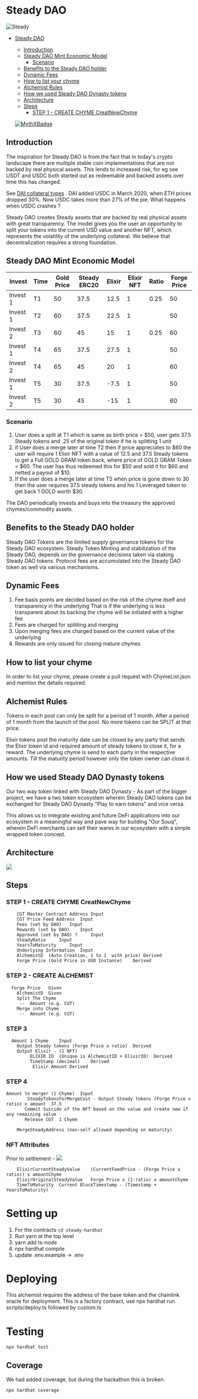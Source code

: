 # Steady DAO
![Steady](https://media.giphy.com/media/fyLKPt5fFoChh6u4uw/giphy.gif)

- [Steady DAO](#steady-dao)
	- [Introduction](#introduction)
	- [Steady DAO Mint Economic Model](#steady-dao-mint-economic-model)
		- [Scenario](#scenario)
	- [Benefits to the Steady DAO holder](#benefits-to-the-steady-dao-holder)
	- [Dynamic Fees](#dynamic-fees)
	- [How to list your chyme](#how-to-list-your-chyme)
	- [Alchemist Rules](#alchemist-rules)
	- [How we used Steady DAO Dynasty tokens](#how-we-used-steady-dao-dynasty-tokens)
	- [Architecture](#architecture)
	- [Steps](#steps)
		- [STEP 1 - CREATE CHYME	CreatNewChyme](#step-1---create-chymecreatnewchyme)

  [![MythXBadge](https://badgen.net/https/api.mythx.io/v1/projects/024757ac-c03f-4fd3-a81a-0fa46abad8cf/badge/data?cache=300&icon=https://raw.githubusercontent.com/ConsenSys/mythx-github-badge/main/logo_white.svg)](https://docs.mythx.io/dashboard/github-badges)
## Introduction
The inspiration for Steady DAO is from the fact that in today's crypto landscape there are multiple
stable coin implementations that are not backed by real physical assets. This lends to increased risk, for eg
see USDT and USDC both started out as redeemable and backed assets over time this has changed. 

See [DAI collateral types](https://daistats.com/#/) . DAI added USDC in March 2020, when ETH prices dropped 30%. Now USDC takes more than 27% of the pie. What happens when USDC crashes ?

Steady DAO creates Steady assets that are backed by real physical assets with great transparency. 
The model gives you the user an opportunity to split your tokens into the current USD value and another NFT, which
represents the volatility of the underlying collateral. We believe that decentralization requires a strong foundation.

## Steady DAO Mint Economic Model
| Invest  	|  Time 	|  Gold Price 	|  Steady ERC20 	|  Elixir 	|  Elixir NFT 	| Ratio	|   Forge Price  	|
|---	|---	|---	|---	|---	|---	|---	|---	|
|Invest 1| T1|  50| 37.5|  12.5| 1| 0.25|  50| 0
|Invest 1| T2|  60| 37.5|  22.5| 1| |  50| 6
|Invest 2| T3|  60| 45|  15| 1| 0.25|  60| 12
|Invest 1| T4|  65| 37.5|  27.5| 1| |  50| 24
|Invest 2| T4|  65| 45|  20| 1| |  60| 24|  | |  
|Invest 1| T5|  30| 37.5|  -7.5| 1| |  50| 32
|Invest 2| T5|  30| 45|  -15|  1|  | 60|  32

### Scenario
1. User does a split at T1 which is same as birth price = $50, user gets 37.5 Steady tokens and .25 of the original token if he is splitting 1 unit
2. if User does a merge later at time T2 then if price appreciates to $60
 the user will require 1 Elixir NFT with a value of 12.5 and 37.5 Steady tokens to get a Full GOLD GRAM token back, where price of GOLD GRAM Token = $60. 
The user has thus redeemed this for $50 and sold it for $60 and netted a payout of $10.
3. If the user does a merge later at time T5 when price is gone down to 30 then the user requires 37.5 steady tokens and his 1 Leveraged token to get back 1 GOLD worth $30. 

The DAO periodically invests and buys into the treasury the approved chymes/commodity assets. 

## Benefits to the Steady DAO holder
Steady DAO Tokens are the limited supply governance tokens for the Steady DAO ecosystem. Steady Token Minting and stabilization of the Steady DAO, depends on the governance decisions taken via staking Steady DAO tokens. Protocol fees are accumulated into the Steady DAO token as well via various mechanisms.

## Dynamic Fees
1. Fee basis points are decided based on the risk of the chyme itself and transparency in the underlying 
That is if the underlying is less transparent about its backing the chyme will be initiated with a higher fee
2. Fees are charged for splitting and merging
3. Upon merging fees are charged based on the current value of the underlying
4. Rewards are only issued for closing mature chymes

## How to list your chyme
In order to list your chyme, please create a pull request with ChymeList.json and mention the details required.

## Alchemist Rules
Tokens in each pool can only be split for a period of 1 month. 
After a period of 1 month from the launch of the pool. 
No more tokens can be SPLIT at that price.

Elixir tokens post the maturity date can be closed by any party 
that sends the Elixir token id and required amount of steady tokens to close it, for a reward.
The underlying chyme is send to each party in the respective amounts.
Till the maturity period however only the token owner can close it.

## How we used Steady DAO Dynasty tokens
Our two way token linked with Steady DAO Dynasty - As part of the bigger project, we have a two token ecosystem wherein Steady DAO tokens can be exchanged for Steady DAO Dynasty "Play to earn tokens" and vice versa. 

This allows us to integrate existing and future DeFi applications into our ecosystem in a meaningful way and pave way for building "Our Souq", wherein DeFi merchants can sell their wares in our ecosystem with a simple wrapped token concept.

## Architecture
<img src="./chyme.png">

## Steps 
### STEP 1 - CREATE CHYME	CreatNewChyme

```
	CGT Master Contract Address	Input
	CGT Price Feed Address 	Input
	Fees (set by DAO)	Input
	Rewards (set by DAO)	Input
	Approved (set by DAO) ? 	Input
	SteadyRatio 	Input
	YearsToMaturity 	Input
	Underlying Information	Input
	AlchemistD  (Auto Creation, 1 to 1  with price)	Derived
	Forge Price (Gold Price in USD Instance)	Derived
```	

### STEP 2 - CREATE ALCHEMIST	

```
  Forge Price	Given
	AlchemistD	Given
	Split The Chyme 	
	 --  Amount (e.g. CGT)	
	Merge into Chyme	
	 --  Amount (e.g. CGT)	
```

### STEP 3 	

```
  Amount 1 Chyme 	Input
	Output Steady tokens (Forge Price x ratio)	Derived
	Output Elixir - (1 NFT)	
	     ELIXIR ID  (Unique is AlchemistID + ElixirID)	Derived
	     TimeStamp (decimal)	Derived
	      Elixir Amount	Derived
```
		
		
### STEP 4
```
Amount to merger (1 Chyme) 	Input
	    SteadyTokensForMergeCost - Output Steady tokens (Forge Price x ratio) x amount	37.5
	   Commit Suicide of the NFT based on the value and create new if any remaining value	
	   Release CGT 	1 Chyme 
		
	MergeSteadyAddress (non-self allowed depending on maturity)	
```


### NFT Attributes

Prior to settlement - 
<img src="./elixir.svg">

```
	ElixirCurrentSteadyValue	(CurrentFeedPrice - (Forge Price x ratio)) x amountChyme
	ElixirOriginalSteadyValue	Forge Price x (1-ratio) x amountChyme
	TimeToMaturity	Current BlockTimestamp - (Timestamp + YearsToMaturity)
```

# Setting up

1. For the contracts ``` cd steady-hardhat ```
2. Run yarn at the top level
3. yarn add ts-node 
4. npx hardhat compile
5. update .env.example -> .env

# Deploying 

This alchemist requires the address of the base token and the chainlink oracle for deployment. This is a factory contract, use npx hardhat run scripts/deploy.ts followed by custom.ts

# Testing 

```
npx hardhat test
```

## Coverage

We had added coverage, but during the hackathon this is broken.

```
npx hardhat coverage
```
